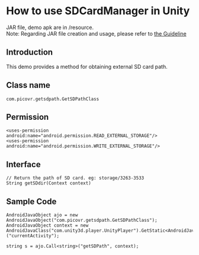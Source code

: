 # How to use SDCardManager in Unity

JAR file, demo apk are in /resource.    
Note: Regarding JAR file creation and usage, please refer to [the Guideline](http://static.appstore.picovr.com/docs/JarUnity/index.html)

## Introduction
This demo provides a method for obtaining external SD card path.

## Class name
```
com.picovr.getsdpath.GetSDPathClass
```

## Permission
```
<uses-permission android:name="android.permission.READ_EXTERNAL_STORAGE"/>    
<uses-permission android:name="android.permission.WRITE_EXTERNAL_STORAGE"/>
```

## Interface
```
// Return the path of SD card. eg: storage/3263-3533 
String getSDdir(Context context)
```

## Sample Code
```
AndroidJavaObject ajo = new AndroidJavaObject("com.picovr.getsdpath.GetSDPathClass");
AndroidJavaObject context = new AndroidJavaClass("com.unity3d.player.UnityPlayer").GetStatic<AndroidJavaObject>("currentActivity");

string s = ajo.Call<string>("getSDPath", context);
```


